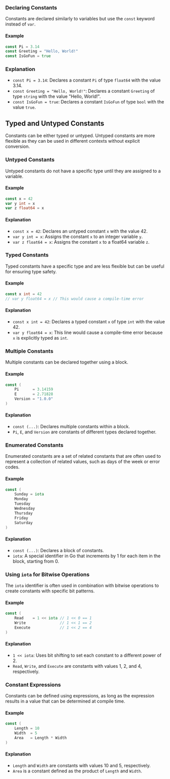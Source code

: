 ### Declaring Constants

Constants are declared similarly to variables but use the `const` keyword instead of `var`.

#### Example

```go
const Pi = 3.14
const Greeting = "Hello, World!"
const IsGoFun = true
```

### Explanation

- `const Pi = 3.14`: Declares a constant `Pi` of type `float64` with the value 3.14.
- `const Greeting = "Hello, World!"`: Declares a constant `Greeting` of type `string` with the value "Hello, World!".
- `const IsGoFun = true`: Declares a constant `IsGoFun` of type `bool` with the value `true`.

## Typed and Untyped Constants

Constants can be either typed or untyped. Untyped constants are more flexible as they can be used in different contexts without explicit conversion.

### Untyped Constants

Untyped constants do not have a specific type until they are assigned to a variable.

#### Example

```go
const x = 42
var y int = x
var z float64 = x
```

#### Explanation

- `const x = 42`: Declares an untyped constant `x` with the value 42.
- `var y int = x`: Assigns the constant `x` to an integer variable `y`.
- `var z float64 = x`: Assigns the constant `x` to a float64 variable `z`.

### Typed Constants

Typed constants have a specific type and are less flexible but can be useful for ensuring type safety.

#### Example

```go
const x int = 42
// var y float64 = x // This would cause a compile-time error
```

#### Explanation

- `const x int = 42`: Declares a typed constant `x` of type `int` with the value 42.
- `var y float64 = x`: This line would cause a compile-time error because `x` is explicitly typed as `int`.

### Multiple Constants

Multiple constants can be declared together using a block.

#### Example

```go
const (
    Pi      = 3.14159
    E       = 2.71828
    Version = "1.0.0"
)
```

#### Explanation

- `const (...)`: Declares multiple constants within a block.
- `Pi`, `E`, and `Version` are constants of different types declared together.

### Enumerated Constants

Enumerated constants are a set of related constants that are often used to represent a collection of related values, such as days of the week or error codes.

#### Example

```go
const (
    Sunday = iota
    Monday
    Tuesday
    Wednesday
    Thursday
    Friday
    Saturday
)
```

#### Explanation

- `const (...)`: Declares a block of constants.
- `iota`: A special identifier in Go that increments by 1 for each item in the block, starting from 0.

### Using `iota` for Bitwise Operations

The `iota` identifier is often used in combination with bitwise operations to create constants with specific bit patterns.

#### Example

```go
const (
    Read    = 1 << iota // 1 << 0 == 1
    Write               // 1 << 1 == 2
    Execute             // 1 << 2 == 4
)
```

#### Explanation

- `1 << iota`: Uses bit shifting to set each constant to a different power of 2.
- `Read`, `Write`, and `Execute` are constants with values 1, 2, and 4, respectively.

### Constant Expressions

Constants can be defined using expressions, as long as the expression results in a value that can be determined at compile time.

#### Example

```go
const (
    Length = 10
    Width  = 5
    Area   = Length * Width
)
```

#### Explanation

- `Length` and `Width` are constants with values 10 and 5, respectively.
- `Area` is a constant defined as the product of `Length` and `Width`.